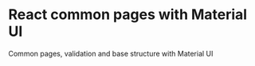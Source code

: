 # React common pages with Material UI 

Common pages, validation and base structure with Material UI